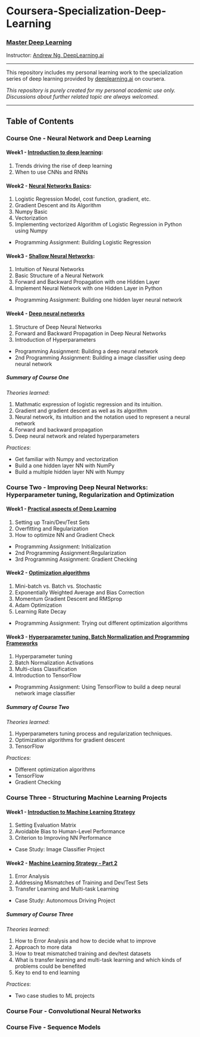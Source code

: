 # Coursera-Specialization-Deep-Learning

### [Master Deep Learning](https://www.coursera.org/specializations/deep-learning)
Instructor: [Andrew Ng, DeepLearning.ai](https://en.wikipedia.org/wiki/Andrew_Ng)

-------------------

This repository includes my personal learning work to the specialization series of deep learning provided by [deeplearning.ai](https://www.deeplearning.ai/) on coursera.

*This repository is purely created for my personal academic use only. Discussions about further related topic are always welcomed.*

-------------------






## Table of Contents

### Course One - Neural Network and Deep Learning

#### Week1 - [Introduction to deep learning](https://github.com/QZhang-Ing/Coursera-Machine-Learning/tree/master/deep-learning-specialization/neural-network-and-deep-learning/week1): 
	
1. Trends driving the rise of deep learning
2. When to use CNNs and RNNs

#### Week2 - [Neural Networks Basics](https://github.com/QZhang-Ing/Coursera-Machine-Learning/tree/master/deep-learning-specialization/neural-network-and-deep-learning/week2):
	
1. Logistic Regression Model, cost function, gradient, etc.
2. Gradient Descent and its Algorithm
3. Numpy Basic
4. Vectorization
5. Implementing vectorized Algorithm of Logistic Regression in Python using Numpy

* Programming Assignment: Building Logistic Regression

#### Week3 - [Shallow Neural Networks](https://github.com/QZhang-Ing/Coursera-Machine-Learning/tree/master/deep-learning-specialization/neural-network-and-deep-learning/week3):

1. Intuition of Neural Networks
2. Basic Structure of a Neural Network 
3. Forward and Backward Propagation with one Hidden Layer
4. Implement Neural Network with one Hidden Layer in Python

* Programming Assignment: Building one hidden layer neural network

#### Week4 - [Deep neural networks](https://github.com/QZhang-Ing/Coursera-Machine-Learning/tree/master/deep-learning-specialization/neural-network-and-deep-learning/week4)

1. Structure of Deep Neural Networks
2. Forward and Backward Propagation in Deep Neural Networks
3. Introduction of Hyperparameters
	
* Programming Assignment: Building a deep neural network 
* 2nd Programming Assignment: Building a image classifier using deep neural network

##### Summary of Course One

*Theories learned*:

1. Mathmatic expression of logistic regression and its intuition.
2. Gradient and gradient descent as well as its algorithm
3. Neural network, its intuition and the notation used to represent a neural network
4. Forward and backward propagation
5. Deep neural network and related hyperparameters

*Practices*:

* Get familiar with Numpy and vectorization
* Build a one hidden layer NN with NumPy
* Build a multiple hidden layer NN with Numpy 


### Course Two - Improving Deep Neural Networks: Hyperparameter tuning, Regularization and Optimization

#### Week1 - [Practical aspects of Deep Learning](https://github.com/QZhang-Ing/Coursera-Machine-Learning/tree/master/deep-learning-specialization/Improving_Deep_Neural_Networks_Hyperparameter_tuning/week1)

1. Setting up Train/Dev/Test Sets
2. Overfitting and Regularization
3. How to optimize NN and Gradient Check

* Programming Assignment: Initialization
* 2nd Programming Assignment:Regularization
* 3rd Programming Assignment: Gradient Checking

#### Week2 - [Optimization algorithms](https://github.com/QZhang-Ing/Coursera-Machine-Learning/tree/master/deep-learning-specialization/Improving_Deep_Neural_Networks_Hyperparameter_tuning/week2)

1. Mini-batch vs. Batch vs. Stochastic
2. Exponentially Weighted Average and Bias Correction
3. Momentum Gradient Descent and RMSprop
4. Adam Optimization
5. Learning Rate Decay

* Programming Assignment: Trying out different optimization algorithms 

#### Week3 - [Hyperparameter tuning, Batch Normalization and Programming Frameworks](https://github.com/QZhang-Ing/Coursera-Machine-Learning/tree/master/deep-learning-specialization/Improving_Deep_Neural_Networks_Hyperparameter_tuning/week3)

1. Hyperparameter tuning
2. Batch Normalization Activations
3. Multi-class Classification
4. Introduction to TensorFlow

* Programming Assignment: Using TensorFlow to build a deep neural network image classifier

##### Summary of Course Two

*Theories learned*:

1. Hyperparameters tuning process and regularization techniques.
2. Optimization algorithms for gradient descent
3. TensorFlow

*Practices*:

* Different optimization algorithms
* TensorFlow
* Gradient Checking 


### Course Three - Structuring Machine Learning Projects

#### Week1 - [Introduction to Machine Learning Strategy](https://github.com/QZhang-Ing/Coursera-Machine-Learning/tree/master/deep-learning-specialization/Structuring_Machine_Learning_Project/week1)

1. Setting Evaluation Matrix
2. Avoidable Bias to Human-Level Performance
3. Criterion to Improving NN Performance

* Case Study: Image Classifier Project

#### Week2 - [Machine Learning Strategy - Part 2](https://github.com/QZhang-Ing/Coursera-Machine-Learning/tree/master/deep-learning-specialization/Structuring_Machine_Learning_Project/week2)

1. Error Analysis
2. Addressing Mismatches of Training and Dev/Test Sets
3. Transfer Learning and Multi-task Learning

* Case Study: Autonomous Driving Project 

##### Summary of Course Three

*Theories learned*:

1. How to Error Analysis and how to decide what to improve 
2. Approach to more data
3. How to treat mismatched training and dev/test datasets
4. What is transfer learning and multi-task learning and which kinds of problems could be benefited
5. Key to end to end learning

*Practices*:

* Two case studies to ML projects



### Course Four - Convolutional Neural Networks



### Course Five - Sequence Models


